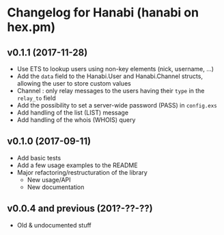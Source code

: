 # Changelog for Hanabi (hanabi on hex.pm)

## v0.1.1 (2017-11-28)

* Use ETS to lookup users using non-key elements (nick, username, ...)
* Add the `data` field to the Hanabi.User and Hanabi.Channel structs, allowing
  the user to store custom values
* Channel : only relay messages to the users having their `type` in the
  `relay_to` field
* Add the possibility to set a server-wide password (PASS) in `config.exs`
* Add handling of the list (LIST) message
* Add handling of the whois (WHOIS) query

## v0.1.0 (2017-09-11)

* Add basic tests
* Add a few usage examples to the README
* Major refactoring/restructuration of the library
  * New usage/API
  * New documentation

## v0.0.4 and previous (201?-??-??)

* Old & undocumented stuff
